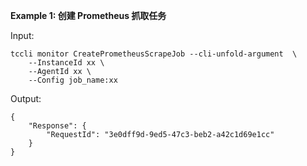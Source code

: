 **Example 1: 创建 Prometheus 抓取任务**



Input: 

```
tccli monitor CreatePrometheusScrapeJob --cli-unfold-argument  \
    --InstanceId xx \
    --AgentId xx \
    --Config job_name:xx
```

Output: 
```
{
    "Response": {
        "RequestId": "3e0dff9d-9ed5-47c3-beb2-a42c1d69e1cc"
    }
}
```

